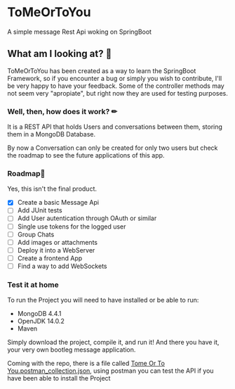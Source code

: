 # ToMeOrToYou
A simple message Rest Api woking on SpringBoot

## What am I looking at? 🤨
ToMeOrToYou has been created as a way to learn the SpringBoot Framework, so if you encounter a bug or simply you wish to contribute, I'll be very happy to have your feedback.
Some of the controller methods may not seem very "apropiate", but right now they are used for testing purposes.

### Well, then, how does it work? ✏
It is a REST API that holds Users and conversations between them, storing them in a MongoDB Database.

By now a Conversation can only be created for only two users but check the roadmap to see the future applications of this app.

### Roadmap🚗
Yes, this isn't the final product.

- [x] Create a basic Message Api
- [ ] Add JUnit tests
- [ ] Add User autentication through OAuth or similar
- [ ] Single use tokens for the logged user
- [ ] Group Chats
- [ ] Add images or attachments
- [ ] Deploy it into a WebServer
- [ ] Create a frontend App
- [ ] Find a way to add WebSockets
  
### Test it at home
To run the Project you will need to have installed or be able to run:
  - MongoDB 4.4.1
  - OpenJDK 14.0.2
  - Maven

Simply download the project, compile it, and run it!
And there you have it, your very own bootleg message application.

Coming with the repo, there is a file called [Tome Or To You.postman_collection.json](https://github.com/bocdagla/ToMeOrToYou/blob/main/Tome%20Or%20To%20You.postman_collection.json), using postman you can test the API if you have been able to install the Project
